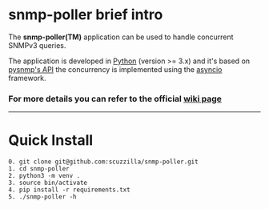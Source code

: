 # snmp-poller brief intro

The **snmp-poller(TM)** application can be used to handle concurrent SNMPv3 queries. 

The application is developed in [Python](https://www.python.org) (version >= 3.x) and it's based on [pysnmp's API](https://pysnmp.readthedocs.io/en/latest/index.html)
the concurrency is implemented using the [asyncio](https://docs.python.org/3.7/library/asyncio.html) framework. 

### For more details you can refer to the official [wiki page](https://www.alfanetti.org/data-pipes.html)
---
# Quick Install
```
0. git clone git@github.com:scuzzilla/snmp-poller.git
1. cd snmp-poller
2. python3 -m venv .
3. source bin/activate
4. pip install -r requirements.txt
5. ./snmp-poller -h
```
